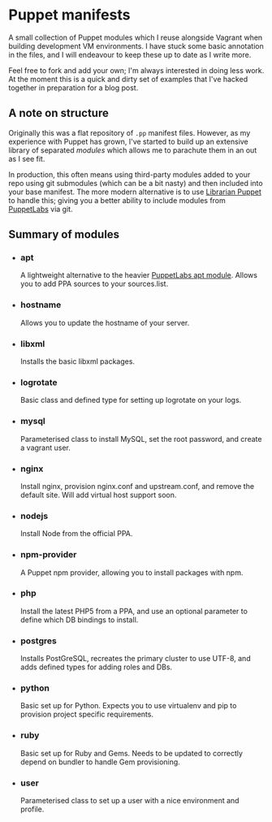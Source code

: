 Puppet manifests
================

A small collection of Puppet modules which I reuse alongside Vagrant when building development VM environments. I have stuck some basic annotation in the files, and I will endeavour to keep these up to date as I write more.

Feel free to fork and add your own; I'm always interested in doing less work. At the moment this is a quick and dirty set of examples that I've hacked together in preparation for a blog post.

A note on structure
-----

Originally this was a flat repository of `.pp` manifest files. However, as my experience with Puppet has grown, I've started to build up an extensive library of separated _modules_ which allows me to parachute them in an out as I see fit.

In production, this often means using third-party modules added to your repo using git submodules (which can be a bit nasty) and then included into your base manifest. The more modern alternative is to use [Librarian Puppet][1] to handle this; giving you a better ability to include modules from [PuppetLabs][2] via git.

Summary of modules
-----

*   ### apt

    A lightweight alternative to the heavier [PuppetLabs apt module][3]. Allows you to add PPA sources to your sources.list.

*   ### hostname

    Allows you to update the hostname of your server.

*   ### libxml

    Installs the basic libxml packages.

*   ### logrotate

    Basic class and defined type for setting up logrotate on your logs.

*   ### mysql

    Parameterised class to install MySQL, set the root password, and create a vagrant user.

*   ### nginx

    Install nginx, provision nginx.conf and upstream.conf, and remove the default site. Will add virtual host support soon.

*   ### nodejs

    Install Node from the official PPA.

*   ### npm-provider

    A Puppet npm provider, allowing you to install packages with npm.

*   ### php

    Install the latest PHP5 from a PPA, and use an optional parameter to define which DB bindings to install.

*   ### postgres

    Installs PostGreSQL, recreates the primary cluster to use UTF-8, and adds defined types for adding roles and DBs.

*   ### python

    Basic set up for Python. Expects you to use virtualenv and pip to provision project specific requirements.

*   ### ruby

    Basic set up for Ruby and Gems. Needs to be updated to correctly depend on bundler to handle Gem provisioning.

*   ### user

    Parameterised class to set up a user with a nice environment and profile.

[1]: https://github.com/rodjek/librarian-puppet
[2]: https://github.com/puppetlabs
[3]: https://github.com/puppetlabs/puppetlabs-apt
